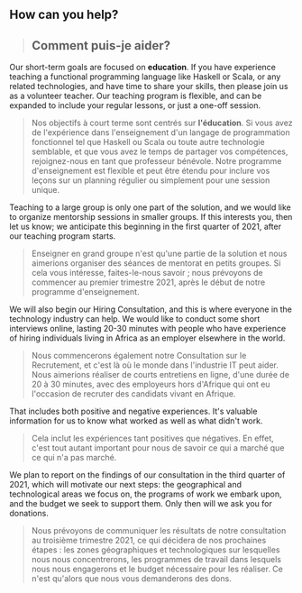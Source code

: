 ## How can you help?
> ## Comment puis-je aider?

Our short-term goals are focused on **education**. If you have experience teaching a functional programming
language like Haskell or Scala, or any related technologies, and have time to share your skills, then please
join us as a volunteer teacher.
Our teaching program is flexible, and can be expanded to include your regular lessons, or just a one-off
session.
> Nos objectifs à court terme sont centrés sur **l'éducation**. Si vous avez de l'expérience dans l'enseignement
> d'un langage de programmation fonctionnel tel que Haskell ou Scala ou toute autre technologie semblable, et que
> vous avez le temps de partager vos compétences, rejoignez-nous en tant que professeur bénévole. Notre
> programme d'enseignement est flexible et peut être étendu pour inclure vos leçons sur un planning régulier
> ou simplement pour une session unique.

Teaching to a large group is only one part of the solution, and we would like to organize mentorship sessions in
smaller groups. If this interests you, then let us know; we anticipate this beginning in the first quarter of
2021, after our teaching program starts.
> Enseigner en grand groupe n'est qu'une partie de la solution et nous aimerions organiser des séances de
> mentorat en petits groupes. Si cela vous intéresse, faites-le-nous savoir ; nous prévoyons de commencer au premier
> trimestre 2021, après le début de notre programme d'enseignement.

We will also begin our Hiring Consultation, and this is where everyone in the technology industry can help. We
would like to conduct some short interviews online, lasting 20-30 minutes with people who have experience of
hiring individuals living in Africa as an employer elsewhere in the world.
> Nous commencerons également notre Consultation sur le Recrutement, et c'est là où le monde dans l'industrie IT
> peut aider. Nous aimerions réaliser de courts entretiens en ligne, d'une durée de 20 à 30
> minutes, avec des employeurs hors d'Afrique qui ont eu l'occasion de recruter des candidats vivant en Afrique.

That includes both positive and negative experiences. It's valuable information for us to know what worked as
well as what didn't work.
> Cela inclut les expériences tant positives que négatives. En effet, c'est tout autant important pour nous de
> savoir ce qui a marché que ce qui n'a pas marché.

We plan to report on the findings of our consultation in the third quarter of 2021, which will motivate our
next steps: the geographical and technological areas we focus on, the programs of work we embark upon, and the
budget we seek to support them. Only then will we ask you for donations.
> Nous prévoyons de communiquer les résultats de notre consultation au troisième trimestre 2021, ce qui
> décidera de nos prochaines étapes : les zones géographiques et technologiques sur lesquelles nous nous
> concentrerons, les programmes de travail dans lesquels nous nous engagerons et le budget nécessaire pour les réaliser.
> Ce n'est qu'alors que nous vous demanderons des dons.
